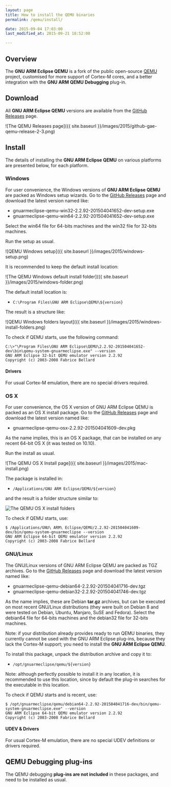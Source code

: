 ```yaml
---
layout: page
title: How to install the QEMU binaries
permalink: /qemu/install/

date: 2015-09-04 17:03:00
last_modified_at: 2015-09-21 18:52:00

---
```


## Overview

The **GNU ARM Eclipse QEMU** is a fork of the public open-source [QEMU](http://wiki.qemu.org/Main_Page) project, customised for more support of Cortex-M cores, and a better integration with the **GNU ARM QEMU Debugging** plug-in.

## Download

All **GNU ARM Eclipse QEMU** versions are available from the [GitHub Releases](https://github.com/gnuarmeclipse/qemu/releases) page.

![The QEMU Releases page]({{ site.baseurl }}/images/2015/github-gae-qemu-release-2-3.png)

## Install

The details of installing the **GNU ARM Eclipse QEMU** on various platforms are presented below, for each platform.

### Windows

For user convenience, the Windows versions of **GNU ARM Eclipse QEMU** are packed as Windows setup wizards. Go to the [GitHub Releases](https://github.com/gnuarmeclipse/qemu/releases) page and download the latest version named like:

* gnuarmeclipse-qemu-win32-2.2.92-201504041652-dev-setup.exe
* gnuarmeclipse-qemu-win64-2.2.92-201504041652-dev-setup.exe

Select the win64 file for 64-bits machines and the win32 file for 32-bits machines.

Run the setup as usual.

![QEMU Windows setup]({{ site.baseurl }}/images/2015/windows-setup.png)

It is recommended to keep the default install location:

![The QEMU Windows default install folder]({{ site.baseurl }}/images/2015/windows-folder.png)

The default install location is:

* `C:\Program Files\GNU ARM Eclipse\QEMU\${version}`

The result is a structure like:

![QEMU Windows folders layout]({{ site.baseurl }}/images/2015/windows-install-folders.png)

To check if QEMU starts, use the following command:

	C:\>"\Program Files\GNU ARM Eclipse\QEMU\2.2.92-201504041652-dev\bin\qemu-system-gnuarmeclipse.exe" --version
	GNU ARM Eclipse 32-bit QEMU emulator version 2.2.92
	Copyright (c) 2003-2008 Fabrice Bellard

#### Drivers
For usual Cortex-M emulation, there are no special drivers required.

### OS X

For user convenience, the OS X version of GNU ARM Eclipse QEMU is packed as an OS X install package. Go to the [GitHub Releases](https://github.com/gnuarmeclipse/qemu/releases) page and download the latest version named like:

* gnuarmeclipse-qemu-osx-2.2.92-201504041609-dev.pkg

As the name implies, this is an OS X package, that can be installed on any recent 64-bit OS X (it was tested on 10.10).

Run the install as usual.

![The QEMU OS X Install page]({{ site.baseurl }}/images/2015/mac-install.png)

The package is installed in:

* `/Applications/GNU ARM Eclipse/QEMU/${version}`

and the result is a folder structure similar to:

![The QEMU OS X install folders](https://github.com/gnuarmeclipse/qemu/wiki/images/2015/mac-install-folders.png)

To check if QEMU starts, use:

	$ /Applications/GNU\ ARM\ Eclipse/QEMU/2.2.92-201504041609-dev/bin/qemu-system-gnuarmeclipse --version
	GNU ARM Eclipse 64-bit QEMU emulator version 2.2.92
	Copyright (c) 2003-2008 Fabrice Bellard

### GNU/Linux

The GNU/Linux versions of GNU ARM Eclipse QEMU are packed as TGZ archives. Go to the [GitHub Releases](https://github.com/gnuarmeclipse/qemu/releases) page and download the latest version named like:

* gnuarmeclipse-qemu-debian64-2.2.92-201504041716-dev.tgz
* gnuarmeclipse-qemu-debian32-2.2.92-201504041746-dev.tgz

As the name implies, these are Debian **tar.gz** archives, but can be executed on most recent GNU/Linux distributions (they were built on Debian 8 and were tested on Debian, Ubuntu, Manjaro, SuSE and Fedora). Select the debian64 file for 64-bits machines and the debian32 file for 32-bits machines.

Note: if your distribution already provides ready to run QEMU binaries, they currently cannot be used with the GNU ARM Eclipse plug-ins, because they lack the Cortex-M support; you need to install the **GNU ARM Eclipse QEMU**.

To install this package, unpack the distribution archive and copy it to:

* `/opt/gnuarmeclipse/qemu/${version}`

Note: although perfectly possible to install it in any location, it is recommended to use this location, since by default the plug-in searches for the executable in this location.

To check if QEMU starts and is recent, use:


	$ /opt/gnuarmeclipse/qemu/debian64-2.2.92-201504041716-dev/bin/qemu-system-gnuarmeclipse.exe" --version
	GNU ARM Eclipse 64-bit QEMU emulator version 2.2.92
	Copyright (c) 2003-2008 Fabrice Bellard

#### UDEV & Drivers

For usual Cortex-M emulation, there are no special UDEV definitions or drivers required.

## QEMU Debugging plug-ins

The QEMU debugging **plug-ins are not included** in these packages, and need to be installed as usual.
